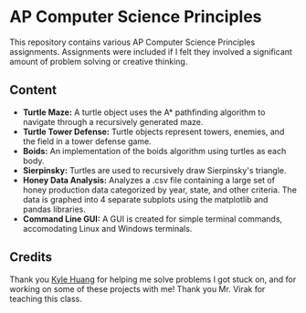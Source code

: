 # AP Computer Science Principles

This repository contains various AP Computer Science Principles assignments. Assignments were included if I felt they involved a significant amount of problem solving or creative thinking.

## Content

* **Turtle Maze:** A turtle object uses the A* pathfinding algorithm to navigate through a recursively generated maze.
* **Turtle Tower Defense:** Turtle objects represent towers, enemies, and the field in a tower defense game.
* **Boids:** An implementation of the boids algorithm using turtles as each body.
* **Sierpinsky:** Turtles are used to recursively draw Sierpinsky's triangle.
* **Honey Data Analysis:** Analyzes a .csv file containing a large set of honey production data categorized by year, state, and other criteria. The data is graphed into 4 separate subplots using the matplotlib and pandas libraries.
* **Command Line GUI:** A GUI is created for simple terminal commands, accomodating Linux and Windows terminals.

## Credits

Thank you [Kyle Huang](https://github.com/brokenfloppydisk) for helping me solve problems I got stuck on, and for working on some of these projects with me! Thank you Mr. Virak for teaching this class.

